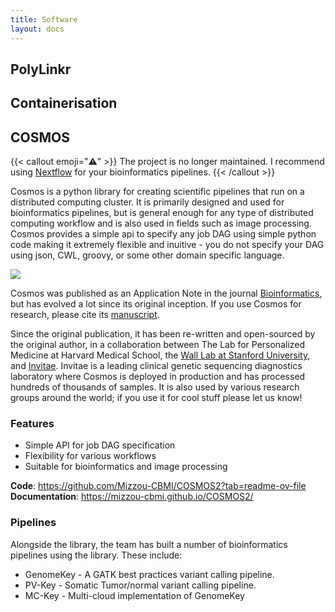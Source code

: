 ```yaml
---
title: Software
layout: docs
---
```


## PolyLinkr


## Containerisation 

## COSMOS
{{< callout emoji="⚠︎" >}}
  The project is no longer maintained. I recommend using [Nextflow](https://www.nextflow.io/) for your bioinformatics pipelines.
{{< /callout >}}

Cosmos is a python library for creating scientific pipelines that run on a distributed computing cluster. It is primarily designed and used for bioinformatics pipelines, but is general enough for any type of distributed computing workflow and is also used in fields such as image processing. Cosmos provides a simple api to specify any job DAG using simple python code making it extremely flexible and inuitive - you do not specify your DAG using json, CWL, groovy, or some other domain specific language.

![](https://raw.githubusercontent.com/Mizzou-CBMI/COSMOS2/master/docs/source/_static/imgs/web_interface.png)

Cosmos was published as an Application Note in the journal [Bioinformatics](http://bioinformatics.oxfordjournals.org/), but has evolved a lot since its original inception. If you use Cosmos for research, please cite its [manuscript](http://bioinformatics.oxfordjournals.org/content/early/2014/06/29/bioinformatics.btu385).

Since the original publication, it has been re-written and open-sourced by the original author, in a collaboration between The Lab for Personalized Medicine at Harvard Medical School, the [Wall Lab at Stanford University](https://wall-lab.stanford.edu/), and [Invitae](http://invitae.com/). Invitae is a leading clinical genetic sequencing diagnostics laboratory where Cosmos is deployed in production and has processed hundreds of thousands of samples. It is also used by various research groups around the world; if you use it for cool stuff please let us know!

### Features
- Simple API for job DAG specification
- Flexibility for various workflows
- Suitable for bioinformatics and image processing

**Code**: https://github.com/Mizzou-CBMI/COSMOS2?tab=readme-ov-file
**Documentation**: https://mizzou-cbmi.github.io/COSMOS2/

### Pipelines
Alongside the library, the team has built a number of bioinformatics pipelines using the library. These include:
- GenomeKey - A GATK best practices variant calling pipeline.
- PV-Key - Somatic Tumor/normal variant calling pipeline.
- MC-Key - Multi-cloud implementation of GenomeKey

